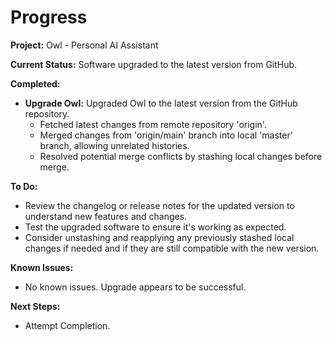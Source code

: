 # Progress

**Project:** Owl - Personal AI Assistant

**Current Status:** Software upgraded to the latest version from GitHub.

**Completed:**

- **Upgrade Owl:** Upgraded Owl to the latest version from the GitHub repository.
    - Fetched latest changes from remote repository 'origin'.
    - Merged changes from 'origin/main' branch into local 'master' branch, allowing unrelated histories.
    - Resolved potential merge conflicts by stashing local changes before merge.

**To Do:**

- Review the changelog or release notes for the updated version to understand new features and changes.
- Test the upgraded software to ensure it's working as expected.
- Consider unstashing and reapplying any previously stashed local changes if needed and if they are still compatible with the new version.

**Known Issues:**

- No known issues. Upgrade appears to be successful.

**Next Steps:**

- Attempt Completion.
